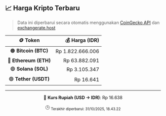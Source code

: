 

<!-- HARGA_KRIPTO -->
## 📈 Harga Kripto Terbaru

> Data ini diperbarui secara otomatis menggunakan [CoinGecko API](https://www.coingecko.com/) dan [exchangerate.host](https://exchangerate.host/)

<div align="center">

| 🪙 Token | 💰 Harga (IDR) |
|:------:|---------------:|
| 🟠 **Bitcoin (BTC)**   | Rp 1.822.666.006 |
| 🔵 **Ethereum (ETH)**  | Rp 63.882.091 |
| 🟣 **Solana (SOL)**    | Rp 3.105.347 |
| 🟢 **Tether (USDT)**   | Rp 16.641 |

---

💱 **Kurs Rupiah (USD → IDR)**: Rp 16.638

🕒 <sub>Terakhir diperbarui: 31/10/2025, 18.43.22</sub>

</div>
<!-- /HARGA_KRIPTO -->